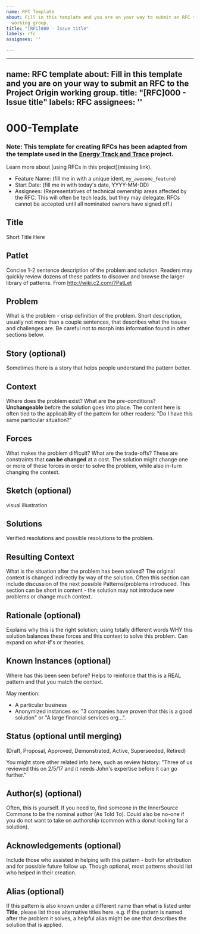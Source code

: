 ```yaml
---
name: RFC Template
about: Fill in this template and you are on your way to submit an RFC to the Project-Origin
  working group.
title: "[RFC]000 - Issue title"
labels: rfc
assignees: ''

---
```


---
name: RFC template
about: Fill in this template and you are on your way to submit an RFC to the Project Origin working group.
title: "[RFC]000 - Issue title"
labels: RFC
assignees: ''
---
# 000-Template

### Note: This template for creating RFCs has been adapted from the template used in the [Energy Track and Trace](https://github.com/Energy-Track-and-Trace) project.

Learn more about [using RFCs in this project](missing link).

- Feature Name: (fill me in with a unique ident, `my_awesome_feature`)
- Start Date: (fill me in with today's date, YYYY-MM-DD)
- Assignees: (Representatives of technical ownership areas affected by the RFC. This will often be tech leads, but they may delegate. RFCs cannot be accepted until all nominated owners have signed off.)

## Title

Short Title Here

## Patlet

Concise 1-2 sentence description of the problem and solution.
Readers may quickly review dozens of these patlets to discover and browse the larger library of patterns.
From http://wiki.c2.com/?PatLet

## Problem

What is the problem - crisp definition of the problem.
Short description, usually not more than a couple sentences, that describes what the issues and challenges are.
Be careful not to morph into information found in other sections below.

## Story (optional)

Sometimes there is a story that helps people understand the pattern better.

## Context

Where does the problem exist?
What are the pre-conditions?
**Unchangeable** before the solution goes into place.
The content here is often tied to the applicability of the pattern for other readers: "Do I have this same particular situation?"

## Forces

What makes the problem difficult?
What are the trade-offs?
These are constraints that **can be changed** at a cost.
The solution might change one or more of these forces in order to solve the problem, while also in-turn changing the context.

## Sketch (optional)

visual illustration

## Solutions

Verified resolutions and possible resolutions to the problem.

## Resulting Context

What is the situation after the problem has been solved?
The original context is changed indirectly by way of the solution.
Often this section can include discussion of the next possible Patterns/problems introduced.
This section can be short in content - the solution may not introduce new problems or change much context.

## Rationale (optional)

Explains why this is the right solution; using totally different words WHY this solution balances these forces and this context to solve this problem.
Can expand on what-if's or theories.

## Known Instances (optional)

Where has this been seen before?
Helps to reinforce that this is a REAL pattern and that you match the context.

May mention:

* A particular business
* Anonymized instances ex: "3 companies have proven that this is a good solution" or "A large financial services org...".

## Status (optional until merging)

(Draft, Proposal, Approved, Demonstrated, Active, Superseeded, Retired)

You might store other related info here, such as review history: "Three of us reviewed this on 2/5/17 and it needs John's expertise before it can go further."

## Author(s) (optional)

Often, this is yourself.
If you need to, find someone in the InnerSource Commons to be the nominal author (As Told To).
Could also be no-one if you do not want to take on authorship (common with a donut looking for a solution).

## Acknowledgements (optional)

Include those who assisted in helping with this pattern - both for attribution and for possible future follow up.
Though optional, most patterns should list who helped in their creation.

## Alias (optional)

If this pattern is also known under a different name than what is listed unter **Title**, please list those alternative titles here.
e.g. if the pattern is named after the problem it solves, a helpful alias might be one that describes the solution that is applied.
